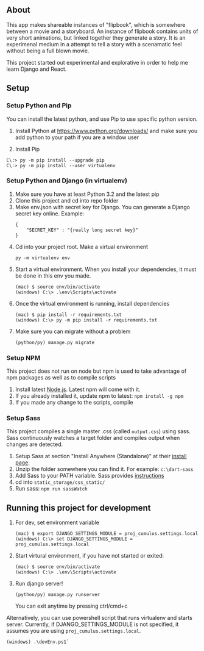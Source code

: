 ## About

This app makes shareable instances of "flipbook", which is somewhere between a movie and a storyboard. An instance of flipbook contains units of very short animations, but linked together they generate a story. It is an experimenal medium in a attempt to tell a story with a scenamatic feel without being a full blown movie.

This project started out experimental and explorative in order to help me learn Django and React. 


## Setup 

### Setup Python and Pip
You can install the latest python, and use Pip to use specific python version.  
1. Install Python at https://www.python.org/downloads/ and make sure you add python to your path if you are a window user

2. Install Pip
```
C\:> py -m pip install --upgrade pip
C\:> py -m pip install --user virtualenv
```

### Setup Python and Django (in virtualenv)
1. Make sure you have at least Python 3.2 and the latest pip
2. Clone this project and cd into repo folder
3. Make env.json with secret key for Django. You can generate a Django secret key online.
Example: 
    ```
    {
        "SECRET_KEY" : "{really long secret key}"
    }
    ```
4. Cd into your project root. Make a virtual environment
    ```
    py -m virtualenv env
    ```
5. Start a virtual environment. When you install your dependencies, it must be done in this env you made.
    ```
    (mac) $ source env/bin/activate
    (windows) C:\> .\env\Scripts\activate
    ```
6. Once the virtual environment is running, install dependencies
    ```
    (mac) $ pip install -r requirements.txt 
    (windows) C:\> py -m pip install -r requirements.txt
    ```
7. Make sure you can migrate without a problem
    ```
    (python/py) manage.py migrate
    ```


### Setup NPM
This project does not run on node but npm is used to take advantage of npm packages as well as to compile scripts

1. Install latest [Node.js](https://nodejs.org/). Latest npm will come with it.
2. If you already installed it, update npm to latest: `npm install -g npm`
3. If you made any change to the scripts, compile 


### Setup Sass
This project compiles a single master .css (called `output.css`) using sass. Sass continuously watches a target folder and compiles output when changes are detected.

1. Setup Sass at section "Install Anywhere (Standalone)" at their [install page](https://sass-lang.com/install).
2. Unzip the folder somewhere you can find it. For example: `c:\dart-sass`
3. Add Sass to your PATH variable. Sass provides [instructions](https://katiek2.github.io/path-doc/) 
2. cd into `static_storage/css_static/`
3. Run sass: `npm run sassWatch`

## Running this project for development

1. For dev, set environment variable
    ```
    (mac) $ export DJANGO_SETTINGS_MODULE = proj_cumulus.settings.local
    (windows) C:\> set DJANGO_SETTINGS_MODULE = proj_cumulus.settings.local
    ```
2. Start virtural environment, if you have not started or exited: 
    ```
    (mac) $ source env/bin/activate 
    (windows) C:\> .\env\Scripts\activate
    ```
3. Run django server!
    ```
    (python/py) manage.py runserver
    ```
    You can exit anytime by pressing ctrl/cmd+c

Alternatively, you can use powershell script that runs virtualenv and starts server. Currently, if DJANGO_SETTINGS_MODULE is not specified, it assumes you are using `proj_cumulus.settings.local`.
```
(windows) .\devEnv.ps1`
```
